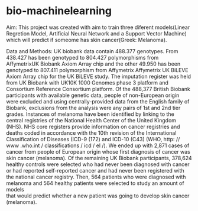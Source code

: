 # bio-machinelearning
Aim:
This project was created with aim to train three diferent models(Linear Regretion Model, Artificial Neural Network and a 
Support Vector Machine) which will predict if someome has skin cancer(Greek: Melanoma). 

Data and Methods:
UK biobank data contain 488.377 genotypes. 
From 438.427 has been genotyped to 804.427 polymorphisms from AffymetrixUK  Biobank  Axiom  Array  chip and the other 49.950 has been 
genotyped to 807.411 polymorphism from Affymetrix  Affymetrix  UK  BiLEVE  Axiom  Array  chip for the UK  BiLEVE study. 
The imputation register was held from UK Biobank with UK10K 1000 Genomes phase 3 platform and Consortium Reference Consortium platform.
Of the 488,377 British Biobank participants with available genetic data, people of non-European origin were excluded and using 
centrally-provided data from the English family of Biobank, exclusions from the analysis were any pairs of 1st and 2nd tier grades.
Instances of melanoma have been identified by linking to the central registries of the National Health Center of the United Kingdom (NHS).
NHS core registers provide information on cancer registries and deaths coded in accordance with the 10th revision of the International 
Classification of Diseases (ICD-9 (172) and ICD-10 (C43) (WHO, http: // www .who.int / classifications / icd / el /).
We ended up with 2,871 cases of cancer from people of European origin whose first diagnosis of cancer was skin cancer (melanoma). 
Of the remaining UK Biobank participants, 378,624 healthy controls were selected who had never been diagnosed with cancer or had reported 
self-reported cancer and had never been registered with the national cancer registry.
Then, 564 patients who were diagnosed with melanoma and 564 healthy patients were selected to study an amount of models  
that would predict whether a new patient was going to develop skin cancer (melanoma).

